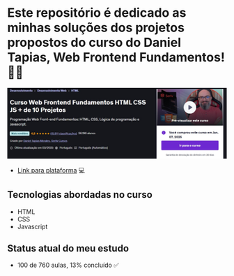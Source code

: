 # Este repositório é dedicado as minhas soluções dos projetos propostos do curso do Daniel Tapias, Web Frontend Fundamentos!🚀🔥

![sreenshot do curso](imagens/sreenshotCurso.jpg)
- [Link para plataforma](https://www.udemy.com/course/curso-web-design-fundamentos-aprenda-html-css-e-javascript/learn/lecture/37328258?start=750#overview) 💻

## Tecnologias abordadas no curso
- HTML
- CSS
- Javascript

## Status atual do meu estudo
- 100 de 760 aulas, 13% concluído ✅